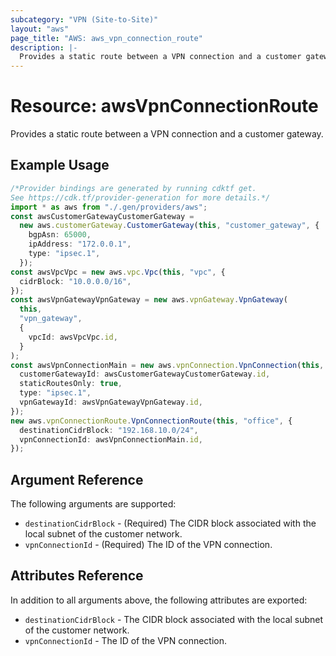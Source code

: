 ```yaml
---
subcategory: "VPN (Site-to-Site)"
layout: "aws"
page_title: "AWS: aws_vpn_connection_route"
description: |-
  Provides a static route between a VPN connection and a customer gateway.
---
```


# Resource: awsVpnConnectionRoute

Provides a static route between a VPN connection and a customer gateway.

## Example Usage

```typescript
/*Provider bindings are generated by running cdktf get.
See https://cdk.tf/provider-generation for more details.*/
import * as aws from "./.gen/providers/aws";
const awsCustomerGatewayCustomerGateway =
  new aws.customerGateway.CustomerGateway(this, "customer_gateway", {
    bgpAsn: 65000,
    ipAddress: "172.0.0.1",
    type: "ipsec.1",
  });
const awsVpcVpc = new aws.vpc.Vpc(this, "vpc", {
  cidrBlock: "10.0.0.0/16",
});
const awsVpnGatewayVpnGateway = new aws.vpnGateway.VpnGateway(
  this,
  "vpn_gateway",
  {
    vpcId: awsVpcVpc.id,
  }
);
const awsVpnConnectionMain = new aws.vpnConnection.VpnConnection(this, "main", {
  customerGatewayId: awsCustomerGatewayCustomerGateway.id,
  staticRoutesOnly: true,
  type: "ipsec.1",
  vpnGatewayId: awsVpnGatewayVpnGateway.id,
});
new aws.vpnConnectionRoute.VpnConnectionRoute(this, "office", {
  destinationCidrBlock: "192.168.10.0/24",
  vpnConnectionId: awsVpnConnectionMain.id,
});

```

## Argument Reference

The following arguments are supported:

* `destinationCidrBlock` - (Required) The CIDR block associated with the local subnet of the customer network.
* `vpnConnectionId` - (Required) The ID of the VPN connection.

## Attributes Reference

In addition to all arguments above, the following attributes are exported:

* `destinationCidrBlock` - The CIDR block associated with the local subnet of the customer network.
* `vpnConnectionId` - The ID of the VPN connection.
